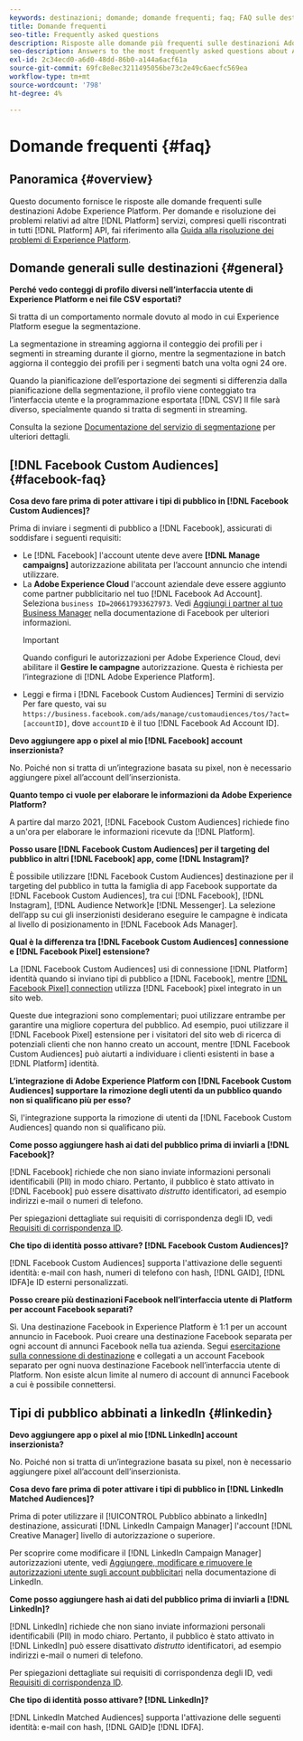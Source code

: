 ```yaml
---
keywords: destinazioni; domande; domande frequenti; faq; FAQ sulle destinazioni
title: Domande frequenti
seo-title: Frequently asked questions
description: Risposte alle domande più frequenti sulle destinazioni Adobe Experience Platform
seo-description: Answers to the most frequently asked questions about Adobe Experience Platform destinations
exl-id: 2c34ecd0-a6d0-48dd-86b0-a144a6acf61a
source-git-commit: 69fc8e8ec3211495056be73c2e49c6aecfc569ea
workflow-type: tm+mt
source-wordcount: '798'
ht-degree: 4%

---
```


# Domande frequenti {#faq}

## Panoramica {#overview}

Questo documento fornisce le risposte alle domande frequenti sulle destinazioni Adobe Experience Platform. Per domande e risoluzione dei problemi relativi ad altre [!DNL Platform] servizi, compresi quelli riscontrati in tutti [!DNL Platform] API, fai riferimento alla [Guida alla risoluzione dei problemi di Experience Platform](../landing/troubleshooting.md).

## Domande generali sulle destinazioni {#general}

**Perché vedo conteggi di profilo diversi nell’interfaccia utente di Experience Platform e nei file CSV esportati?**

Si tratta di un comportamento normale dovuto al modo in cui Experience Platform esegue la segmentazione.

La segmentazione in streaming aggiorna il conteggio dei profili per i segmenti in streaming durante il giorno, mentre la segmentazione in batch aggiorna il conteggio dei profili per i segmenti batch una volta ogni 24 ore.

Quando la pianificazione dell’esportazione dei segmenti si differenzia dalla pianificazione della segmentazione, il profilo viene conteggiato tra l’interfaccia utente e la programmazione esportata [!DNL CSV] Il file sarà diverso, specialmente quando si tratta di segmenti in streaming.

Consulta la sezione [Documentazione del servizio di segmentazione](../segmentation/home.md) per ulteriori dettagli.

## [!DNL Facebook Custom Audiences] {#facebook-faq}

**Cosa devo fare prima di poter attivare i tipi di pubblico in [!DNL Facebook Custom Audiences]?**

Prima di inviare i segmenti di pubblico a [!DNL Facebook], assicurati di soddisfare i seguenti requisiti:

* Le [!DNL Facebook] l&#39;account utente deve avere **[!DNL Manage campaigns]** autorizzazione abilitata per l’account annuncio che intendi utilizzare.
* La **Adobe Experience Cloud** l&#39;account aziendale deve essere aggiunto come partner pubblicitario nel tuo [!DNL Facebook Ad Account]. Seleziona `business ID=206617933627973`. Vedi [Aggiungi i partner al tuo Business Manager](https://www.facebook.com/business/help/1717412048538897) nella documentazione di Facebook per ulteriori informazioni.
   >[!IMPORTANT]
   >
   > Quando configuri le autorizzazioni per Adobe Experience Cloud, devi abilitare il **Gestire le campagne** autorizzazione. Questa è richiesta per l’integrazione di [!DNL Adobe Experience Platform].
* Leggi e firma i [!DNL Facebook Custom Audiences] Termini di servizio Per fare questo, vai su `https://business.facebook.com/ads/manage/customaudiences/tos/?act=[accountID]`, dove `accountID` è il tuo [!DNL Facebook Ad Account ID].

**Devo aggiungere app o pixel al mio [!DNL Facebook] account inserzionista?**

No. Poiché non si tratta di un’integrazione basata su pixel, non è necessario aggiungere pixel all’account dell’inserzionista.

**Quanto tempo ci vuole per elaborare le informazioni da Adobe Experience Platform?**

A partire dal marzo 2021, [!DNL Facebook Custom Audiences] richiede fino a un&#39;ora per elaborare le informazioni ricevute da [!DNL Platform].

**Posso usare [!DNL Facebook Custom Audiences] per il targeting del pubblico in altri [!DNL Facebook] app, come [!DNL Instagram]?**

È possibile utilizzare [!DNL Facebook Custom Audiences] destinazione per il targeting del pubblico in tutta la famiglia di app Facebook supportate da [!DNL Facebook Custom Audiences], tra cui [!DNL Facebook], [!DNL Instagram], [!DNL Audience Network]e [!DNL Messenger]. La selezione dell’app su cui gli inserzionisti desiderano eseguire le campagne è indicata al livello di posizionamento in [!DNL Facebook Ads Manager].

**Qual è la differenza tra [!DNL Facebook Custom Audiences] connessione e [!DNL Facebook Pixel] estensione?**

La [!DNL Facebook Custom Audiences] usi di connessione [!DNL Platform] identità quando si inviano tipi di pubblico a [!DNL Facebook], mentre [[!DNL Facebook Pixel] connection](../destinations/catalog/advertising/facebook-pixel.md) utilizza [!DNL Facebook] pixel integrato in un sito web.

Queste due integrazioni sono complementari; puoi utilizzare entrambe per garantire una migliore copertura del pubblico. Ad esempio, puoi utilizzare il [!DNL Facebook Pixel] estensione per i visitatori del sito web di ricerca di potenziali clienti che non hanno creato un account, mentre [!DNL Facebook Custom Audiences] può aiutarti a individuare i clienti esistenti in base a [!DNL Platform] identità.

**L’integrazione di Adobe Experience Platform con [!DNL Facebook Custom Audiences] supportare la rimozione degli utenti da un pubblico quando non si qualificano più per esso?**

Sì, l&#39;integrazione supporta la rimozione di utenti da [!DNL Facebook Custom Audiences] quando non si qualificano più.

**Come posso aggiungere hash ai dati del pubblico prima di inviarli a [!DNL Facebook]?**

[!DNL Facebook] richiede che non siano inviate informazioni personali identificabili (PII) in modo chiaro. Pertanto, il pubblico è stato attivato in [!DNL Facebook] può essere disattivato *distrutto* identificatori, ad esempio indirizzi e-mail o numeri di telefono.

Per spiegazioni dettagliate sui requisiti di corrispondenza degli ID, vedi [Requisiti di corrispondenza ID](catalog/social/facebook.md#id-matching-requirements).

**Che tipo di identità posso attivare? [!DNL Facebook Custom Audiences]?**

[!DNL Facebook Custom Audiences] supporta l&#39;attivazione delle seguenti identità: e-mail con hash, numeri di telefono con hash, [!DNL GAID], [!DNL IDFA]e ID esterni personalizzati.

**Posso creare più destinazioni Facebook nell’interfaccia utente di Platform per account Facebook separati?**

Sì.  Una destinazione Facebook in Experience Platform è 1:1 per un account annuncio in Facebook. Puoi creare una destinazione Facebook separata per ogni account di annunci Facebook nella tua azienda. Segui [esercitazione sulla connessione di destinazione](/help/destinations/ui/connect-destination.md) e collegati a un account Facebook separato per ogni nuova destinazione Facebook nell’interfaccia utente di Platform. Non esiste alcun limite al numero di account di annunci Facebook a cui è possibile connettersi.

## Tipi di pubblico abbinati a linkedIn {#linkedin}

**Devo aggiungere app o pixel al mio [!DNL LinkedIn] account inserzionista?**

No. Poiché non si tratta di un’integrazione basata su pixel, non è necessario aggiungere pixel all’account dell’inserzionista.

**Cosa devo fare prima di poter attivare i tipi di pubblico in [!DNL LinkedIn Matched Audiences]?**

Prima di poter utilizzare il [!UICONTROL Pubblico abbinato a linkedIn] destinazione, assicurati [!DNL LinkedIn Campaign Manager] l&#39;account [!DNL Creative Manager] livello di autorizzazione o superiore.

Per scoprire come modificare il [!DNL LinkedIn Campaign Manager] autorizzazioni utente, vedi [Aggiungere, modificare e rimuovere le autorizzazioni utente sugli account pubblicitari](https://www.linkedin.com/help/lms/answer/5753) nella documentazione di LinkedIn.

**Come posso aggiungere hash ai dati del pubblico prima di inviarli a [!DNL LinkedIn]?**

[!DNL LinkedIn] richiede che non siano inviate informazioni personali identificabili (PII) in modo chiaro. Pertanto, il pubblico è stato attivato in [!DNL LinkedIn] può essere disattivato *distrutto* identificatori, ad esempio indirizzi e-mail o numeri di telefono.

Per spiegazioni dettagliate sui requisiti di corrispondenza degli ID, vedi [Requisiti di corrispondenza ID](catalog/social/linkedin.md#id-matching-requirements).

**Che tipo di identità posso attivare? [!DNL LinkedIn]?**

[!DNL LinkedIn Matched Audiences] supporta l&#39;attivazione delle seguenti identità: e-mail con hash, [!DNL GAID]e [!DNL IDFA].
